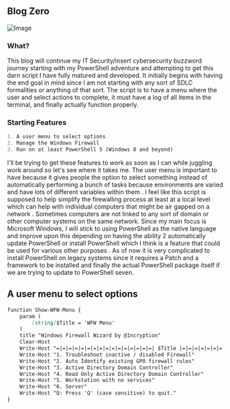 ## Blog Zero

![Image](https://themaverick.github.io/seniordesign/matrixhasyou.gif)

### What?
This blog will continue my IT Security/insert cybersecurity buzzword journey starting with my PowerShell adventure and attempting to get this darn script I have fully matured and developed. It initially begins with having the end goal in mind since I am not starting with any sort of SDLC formalities or anything of that sort. The script is to have a menu where the user and select actions to complete, it must have a log of all items in the terminal, and finally actually function properly.

### Starting Features
```markdown
1. A user menu to select options
2. Manage the Windows Firewall
3. Run on at least PowerShell 5 (Windows 8 and beyond)
```
I'll be trying to get these features to work as soon as I can while juggling work around so let's see where it takes me. 
The user menu is important to have because it gives people the option to select something instead of automatically performing a bunch of tasks because environments are varied and have lots of different variables within them . I feel like this script is supposed to help simplify the firewalling process at least at a local level which can help with individual computers that might be air gapped on a network . Sometimes computers are not linked to any sort of domain or other computer systems on the same network. Since my main focus is Microsoft Windows, I will stick to using PowerShell as the native language and improve upon this depending on having the ability 2 automatically update PowerShell or install PowerShell which I think is a feature that could be used for various other purposes . As of now it is very complicated to install PowerShell on legacy systems since it requires a Patch and a framework to be installed and finally the actual PowerShell package itself if we are trying to update to PowerShell seven. 

## A user menu to select options

```markdown
function Show-WFW-Menu {
    param (
        [string]$Title = 'WFW Menu'
    )
    title "Windows Firewall Wizard by @1ncryption"
    Clear-Host
    Write-Host "=|=|=|=|=|=|=|=|=|=|=|=|=|=|=|=| $Title |=|=|=|=|=|=|=|=|=|=|=|=|=|=|=|="
    Write-Host "1. Troubleshoot inactive / disabled Firewall"
    Write-Host "2. Auto Identify existing GPO firewall rules"
    Write-Host "3. Active Directory Domain Controller"
    Write-Host "4. Read Only Active Directory Domain Controller"
    Write-Host "5. Workstation with no services"
    Write-Host "6. Server"
    Write-Host "Q: Press 'Q' (case sensitive) to quit."
}
```
